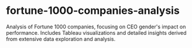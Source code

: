 # fortune-1000-companies-analysis
Analysis of Fortune 1000 companies, focusing on CEO gender's impact on performance. Includes Tableau visualizations and detailed insights derived from extensive data exploration and analysis.
